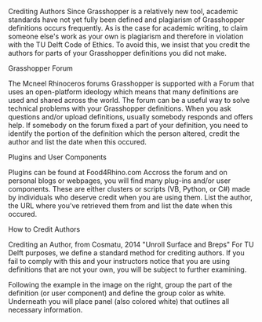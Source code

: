Crediting Authors
Since Grasshopper is a relatively new tool, academic standards have not yet fully been defined and plagiarism of Grasshopper definitions occurs frequently. As is the case for academic writing, to claim someone else's work as your own is plagiarism and therefore in violation with the TU Delft Code of Ethics. To avoid this, we insist that you credit the authors for parts of your Grasshopper definitions you did not make.


Grasshopper Forum


The Mcneel Rhinoceros forums
Grasshopper is supported with a Forum that uses an open-platform ideology which means that many definitions are used and shared across the world. The forum can be a useful way to solve technical problems with your Grasshopper definitions. When you ask questions and/or upload definitions, usually somebody responds and offers help. If somebody on the forum fixed a part of your definition, you need to identify the portion of the definition which the person altered, credit the author and list the date when this occured.



Plugins and User Components


Plugins can be found at Food4Rhino.com
Accross the forum and on personal blogs or webpages, you will find many plug-ins and/or user components. These are either clusters or scripts (VB, Python, or C#) made by individuals who deserve credit when you are using them. List the author, the URL where you've retrieved them from and list the date when this occured.


How to Credit Authors


Crediting an Author, from Cosmatu, 2014 "Unroll Surface and Breps"
For TU Delft purposes, we define a standard method for crediting authors. If you fail to comply with this and your instructors notice that you are using definitions that are not your own, you will be subject to further examining.

Following the example in the image on the right, group the part of the definition (or user component) and define the group color as white. Underneath you will place panel (also colored white) that outlines all necessary information.